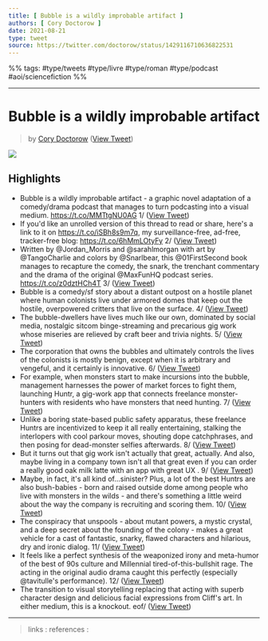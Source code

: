 ```yaml
---
title: [ Bubble is a wildly improbable artifact ]
authors: [ Cory Doctorow ]
date: 2021-08-21
type: tweet
source: https://twitter.com/doctorow/status/1429116710636822531
---
```


%% tags: #type/tweets #type/livre #type/roman #type/podcast #aoi/sciencefiction %% 

---
Bubble is a wildly improbable artifact
===
> by [Cory Doctorow](https://twitter.com/doctorow)
> ([View Tweet](https://twitter.com/doctorow/status/1429116713891602438))

![](https://pbs.twimg.com/media/E9Un72rUUAU7SoP.jpg)

## Highlights
- Bubble is a wildly improbable artifact - a graphic novel adaptation of a comedy/drama podcast that manages to turn podcasting into a visual medium. 
  https://t.co/MMTtgNU0AG
  1/ ([View Tweet](https://twitter.com/doctorow/status/1429116713891602438))
- If you'd like an unrolled version of this thread to read or share, here's a link to it on https://t.co/iSBh8s9m7q, my surveillance-free, ad-free, tracker-free blog:
  https://t.co/6hMmLOtyFy 
  2/ ([View Tweet](https://twitter.com/doctorow/status/1429116713891602438))
- Written by @Jordan_Morris and @sarahlmorgan with art by @TangoCharlie and colors by @Snarlbear, this @01FirstSecond book manages to recapture the comedy, the snark, the trenchant commentary and the drama of the original @MaxFunHQ podcast series.
  https://t.co/z0dztHCh4T
  3/ ([View Tweet](https://twitter.com/doctorow/status/1429116716668178433))
- Bubble is a comedy/sf story about a distant outpost on a hostile planet where human colonists live under armored domes that keep out the hostile, overpowered critters that live on the surface. 
  4/ ([View Tweet](https://twitter.com/doctorow/status/1429116718811549699))
- The bubble-dwellers have lives much like our own, dominated by social media, nostalgic sitcom binge-streaming and precarious gig work whose miseries are relieved by craft beer and trivia nights. 
  5/ ([View Tweet](https://twitter.com/doctorow/status/1429116723597242368))
- The corporation that owns the bubbles and ultimately controls the lives of the colonists is mostly benign, except when it is arbitrary and vengeful, and it certainly is innovative. 
  6/ ([View Tweet](https://twitter.com/doctorow/status/1429116727036547076))
- For example, when monsters start to make incursions into the bubble, management harnesses the power of market forces to fight them, launching Huntr, a gig-work app that connects freelance monster-hunters with residents who have monsters that need hunting.
  7/ ([View Tweet](https://twitter.com/doctorow/status/1429116729368608768))
- Unlike a boring state-based public safety apparatus, these freelance Huntrs are incentivized to keep it all really entertaining, stalking the interlopers with cool parkour moves, shouting dope catchphrases, and then posing for dead-monster selfies afterwards.
  8/ ([View Tweet](https://twitter.com/doctorow/status/1429116732753342466))
- But it turns out that gig work isn't actually that great, actually. And also, maybe living in a company town isn't all that great even if you can order a really good oak milk latte with an app with great UX .
  9/ ([View Tweet](https://twitter.com/doctorow/status/1429116734770872323))
- Maybe, in fact, it's all kind of...sinister? Plus, a lot of the best Huntrs are also bush-babies - born and raised outside dome among people who live with monsters in the wilds - and there's something a little weird about the way the company is recruiting and scoring them.
  10/ ([View Tweet](https://twitter.com/doctorow/status/1429116736800919557))
- The conspiracy that unspools - about mutant powers, a mystic crystal, and a deep secret about the founding of the colony - makes a great vehicle for a cast of fantastic, snarky, flawed characters and hilarious, dry and ironic dialog.
  11/ ([View Tweet](https://twitter.com/doctorow/status/1429116739053244416))
- It feels like a perfect synthesis of the weaponized irony and meta-humor of the best of 90s culture and Millennial tired-of-this-bullshit rage. The acting in the original audio drama caught this perfectly (especially @tavitulle's performance).
  12/ ([View Tweet](https://twitter.com/doctorow/status/1429116740928032770))
- The transition to visual storytelling replacing that acting with superb character design and delicious facial expressions from Cliff's art. In either medium, this is a knockout.
  eof/ ([View Tweet](https://twitter.com/doctorow/status/1429116743025262594))

---
> links : 
> references :